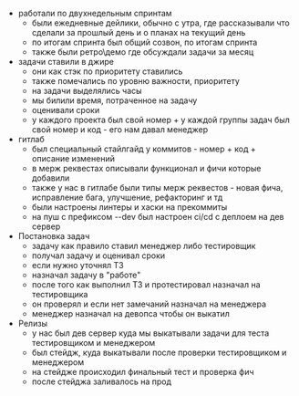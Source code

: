 - работали по двухнедельным спринтам
	- были ежедневные дейлики, обычно с утра, где рассказывали что сделали за прошлый день и о планах на текущий день
	- по итогам спринта был общий созвон, по итогам спринта
	- также были ретро\демо где обсуждали задачи за месяц
- задачи ставили в джире
	- они как стэк по приоритету ставились
	- также помечались по уровню важности, приоритету
	- на задачи выделялись часы
	- мы билили время, потраченное на задачу
	- оценивали сроки
	- у каждого проекта был свой номер + у каждой группы задач был свой номер и код - его нам давал менеджер
- гитлаб
	- был специальный стайлгайд у коммитов - номер + код + описание изменений
	- в мерж реквестах описывали функционал и фичи которые добавили
	- также у нас в гитлабе были типы мерж реквестов - новая фича, исправление бага, улучшение, рефакторинг и тд
	- были настроены линтеры и хаски на прекоммиты
	- на пуш с префиксом --dev был настроен ci/cd с деплоем на дев сервер
- Постановка задач
	- задачу как правило ставил менеджер либо тестировщик
	- получал задачу и оценивал сроки
	- если нужно уточнял ТЗ
	- назначал задачу в "работе"
	- после того как выполнил ТЗ и протестировал назначал на тестировщика
	- он проверял и если нет замечаний назначал на менеджера
	- менеджер назначал на девопса чтобы он выкатил
- Релизы
	- у нас был дев сервер куда мы выкатывали задачи для теста тестировщиком и менеджером
	- был стейдж, куда выкатывали после проверки тестировщиком и менеджером
	- на стейдже происходил финальный тест и проверка фич
	- после стейджа заливалось на прод